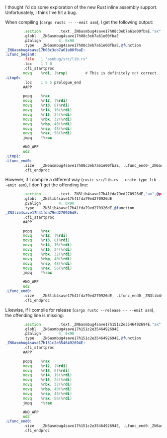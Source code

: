 I thought I'd do some exploration of the new Rust inline assembly support. Unfortunately, I think I've hit a bug.

When compiling (`cargo rustc -- --emit asm`), I get the following output:

```asm
        .section        .text._ZN6asmbug4save17h08c3eb7a61e00fbaE,"ax",@progbits
        .globl  _ZN6asmbug4save17h08c3eb7a61e00fbaE
        .p2align        4, 0x90
        .type   _ZN6asmbug4save17h08c3eb7a61e00fbaE,@function
_ZN6asmbug4save17h08c3eb7a61e00fbaE:
.Lfunc_begin0:
        .file   1 "asmbug/src/lib.rs"
        .loc    1 7 0
        .cfi_startproc
        movq    %rdi, (%rsp)		# This is definitely not correct...
.Ltmp0:
        .loc    1 8 5 prologue_end
        #APP

        popq    %rax
        movq    %r12, (%rdi)
        movq    %r13, 8(%rdi)
        movq    %r14, 16(%rdi)
        movq    %r15, 24(%rdi)
        movq    %rbx, 32(%rdi)
        movq    %rbp, 40(%rdi)
        movq    %rsp, 48(%rdi)
        movq    %rax, 56(%rdi)
        jmpq    *%rax

        #NO_APP
        ud2
.Ltmp1:
.Lfunc_end0:
        .size   _ZN6asmbug4save17h08c3eb7a61e00fbaE, .Lfunc_end0-_ZN6asmbug4save17h08c3eb7a61e00fbaE
        .cfi_endproc
```

However, if I compile a different way (`rustc src/lib.rs --crate-type lib --emit asm`), I don't get the offending line:

```asm
        .section        .text._ZN3lib4save17h41fda79ed270926dE,"ax",@progbits
        .globl  _ZN3lib4save17h41fda79ed270926dE
        .p2align        4, 0x90
        .type   _ZN3lib4save17h41fda79ed270926dE,@function
_ZN3lib4save17h41fda79ed270926dE:
        .cfi_startproc
        #APP

        popq    %rax
        movq    %r12, (%rdi)
        movq    %r13, 8(%rdi)
        movq    %r14, 16(%rdi)
        movq    %r15, 24(%rdi)
        movq    %rbx, 32(%rdi)
        movq    %rbp, 40(%rdi)
        movq    %rsp, 48(%rdi)
        movq    %rax, 56(%rdi)
        jmpq    *%rax

        #NO_APP
        ud2
.Lfunc_end0:
        .size   _ZN3lib4save17h41fda79ed270926dE, .Lfunc_end0-_ZN3lib4save17h41fda79ed270926dE
        .cfi_endproc
```

Likewise, if I compile for release (`cargo rustc --release -- --emit asm`), the offending line is missing:

```asm
        .section        .text._ZN6asmbug4save17h151c2e3546492694E,"ax",@progbits
        .globl  _ZN6asmbug4save17h151c2e3546492694E
        .p2align        4, 0x90
        .type   _ZN6asmbug4save17h151c2e3546492694E,@function
_ZN6asmbug4save17h151c2e3546492694E:
        .cfi_startproc
        #APP

        popq    %rax
        movq    %r12, (%rdi)
        movq    %r13, 8(%rdi)
        movq    %r14, 16(%rdi)
        movq    %r15, 24(%rdi)
        movq    %rbx, 32(%rdi)
        movq    %rbp, 40(%rdi)
        movq    %rsp, 48(%rdi)
        movq    %rax, 56(%rdi)
        jmpq    *%rax

        #NO_APP
        ud2
.Lfunc_end0:
        .size   _ZN6asmbug4save17h151c2e3546492694E, .Lfunc_end0-_ZN6asmbug4save17h151c2e3546492694E
        .cfi_endproc
```

